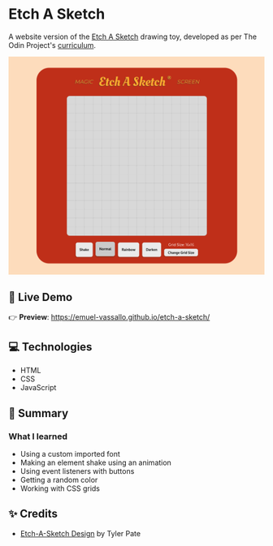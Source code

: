 # Etch A Sketch

A website version of the [Etch A Sketch](https://en.wikipedia.org/wiki/Etch_A_Sketch) drawing toy, developed as per The Odin Project's [curriculum](https://www.theodinproject.com/lessons/foundations-etch-a-sketch).

![screenshot 1](images/screenshot1.png)

## 🔴 Live Demo

👉 **Preview**: https://emuel-vassallo.github.io/etch-a-sketch/

## 💻 Technologies

- HTML
- CSS
- JavaScript

## 📖 Summary

### What I learned

- Using a custom imported font
- Making an element shake using an animation
- Using event listeners with buttons
- Getting a random color
- Working with CSS grids

## ✨ Credits

- [Etch-A-Sketch Design](https://dribbble.com/shots/5718696-The-Creative-Pain-Basics) by Tyler Pate
